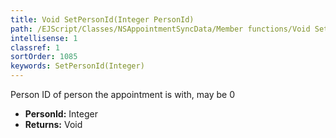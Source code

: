 ```yaml
---
title: Void SetPersonId(Integer PersonId)
path: /EJScript/Classes/NSAppointmentSyncData/Member functions/Void SetPersonId(Integer p_0)
intellisense: 1
classref: 1
sortOrder: 1085
keywords: SetPersonId(Integer)
---
```



Person ID of person the appointment is with, may be 0



* **PersonId:** Integer
* **Returns:** Void


